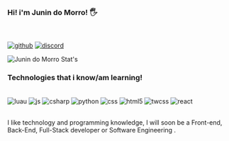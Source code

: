 ### Hi! i'm Junin do Morro! 🖐
<br></br>
[![github](https://img.shields.io/badge/GitHub-100000?style=for-the-badge&logo=github&logoColor=white)](https://github.com/VoltenX5x)
[![discord](https://img.shields.io/badge/Discord-7289DA?style=for-the-badge&logo=discord&logoColor=white)](https://discord.com/users/845015272058257468)

![Junin do Morro Stat's](https://github-readme-stats.vercel.app/api?username=voltenx5x&show_icons=true&theme=dracula)


### Technologies that i know/am learning!

<div style='display: incline_block'><br />
    <img align='center' alt="luau" src="https://img.shields.io/badge/Lua-2C2D72?style=for-the-badge&logo=lua&logoColor=white"/>
    <img align='center' alt="js" src="https://img.shields.io/badge/JavaScript-F7DF1E?style=for-the-badge&logo=javascript&logoColor=black"/>
    <img align='center' alt="csharp" src="https://img.shields.io/badge/C%23-239120?style=for-the-badge&logo=c-sharp&logoColor=white"/>
    <img align='center' alt="python" src="https://img.shields.io/badge/Python-3776AB?style=for-the-badge&logo=python&logoColor=white"/>
    <img align='center' alt="css" src="https://img.shields.io/badge/CSS3-1572B6?style=for-the-badge&logo=css3&logoColor=white"/>
    <img align='center' alt="html5" src="https://img.shields.io/badge/HTML5-E34F26?style=for-the-badge&logo=html5&logoColor=white"/>
    <img align='center' alt="twcss" src="https://img.shields.io/badge/Tailwind_CSS-38B2AC?style=for-the-badge&logo=tailwind-css&logoColor=white"/>
    <img align='center' alt="react" src="https://img.shields.io/badge/React-20232A?style=for-the-badge&logo=react&logoColor=61DAFB"/>
</div><br/>


I like technology and programming knowledge, I will soon be a Front-end, Back-End, Full-Stack developer or Software Engineering .
